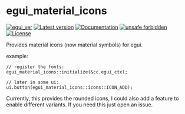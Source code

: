 # egui_material_icons

[![egui_ver](https://img.shields.io/badge/egui-0.29-blue)](https://github.com/emilk/egui)
[![Latest version](https://img.shields.io/crates/v/egui_material_icons.svg)](https://crates.io/crates/egui_material_icons)
[![Documentation](https://docs.rs/egui_material_icons/badge.svg)](https://docs.rs/egui_material_icons)
[![unsafe forbidden](https://img.shields.io/badge/unsafe-forbidden-success.svg)](https://github.com/rust-secure-code/safety-dance/)
[![License](https://img.shields.io/crates/l/egui_material_icons.svg)](https://crates.io/crates/egui_material_icons)


[content]:<>

Provides material icons (now material symbols) for egui.

example:

```no_build
// register the fonts:
egui_material_icons::initialize(&cc.egui_ctx);

// later in some ui:
ui.button(egui_material_icons::icons::ICON_ADD);
```

Currently, this provides the rounded icons, I could also add a feature to enable different variants.
If you need this just open an issue.
